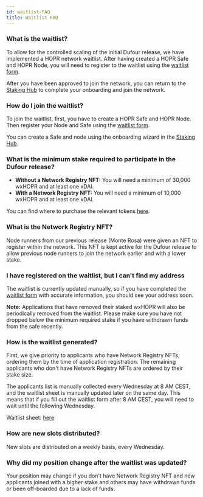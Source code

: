 ```yaml
---
id: waitlist-FAQ
title: Waitlist FAQ
---
```


### What is the waitlist?

To allow for the controlled scaling of the initial Dufour release, we have implemented a HOPR network waitlist. After having created a HOPR Safe and HOPR Node, you will need to register to the waitlist using the [waitlist form](https://cryptpad.fr/form/#/2/form/view/K3KSF-UAM-mLjUCs4w3Cruu4wZeOdwQFLNG1aYqrjbg/). 

After you have been approved to join the network, you can return to the [Staking Hub](https://hub.hoprnet.org/) to complete your onboarding and join the network.

### How do I join the waitlist?

To join the waitlist, first, you have to create a HOPR Safe and HOPR Node. Then register your Node and Safe using the [waitlist form](https://cryptpad.fr/form/#/2/form/view/K3KSF-UAM-mLjUCs4w3Cruu4wZeOdwQFLNG1aYqrjbg/). 

You can create a Safe and node using the onboarding wizard in the [Staking Hub](https://hub.hoprnet.org/).

### What is the minimum stake required to participate in the Dufour release?

- **Without a Network Registry NFT:** You will need a minimum of 30,000 wxHOPR and at least one xDAI.
- **With a Network Registry NFT:** You will need a minimum of 10,000 wxHOPR and at least one xDAI.

You can find where to purchase the relevant tokens [here](../staking/how-to-get-hopr.md).

### What is the Network Registry NFT?

Node runners from our previous release (Monte Rosa) were given an NFT to register within the network. This NFT is kept active for the Dufour release to allow previous node runners to join the network earlier and with a lower stake.

### I have registered on the waitlist, but I can't find my address

The waitlist is currently updated manually, so if you have completed the [waitlist form](https://cryptpad.fr/form/#/2/form/view/K3KSF-UAM-mLjUCs4w3Cruu4wZeOdwQFLNG1aYqrjbg/) with accurate information, you should see your address soon. 

**Note:** Applications that have removed their staked wxHOPR will also be periodically removed from the waitlist. Please make sure you have not dropped below the minimum required stake if you have withdrawn funds from the safe recently.

### How is the waitlist generated?

First, we give priority to applicants who have Network Registry NFTs, ordering them by the time of application registration. The remaining applicants who don't have Network Registry NFTs are ordered by their stake size.

The applicants list is manually collected every Wednesday at 8 AM CEST, and the waitlist sheet is manually updated later on the same day. This means that if you fill out the waitlist form after 8 AM CEST, you will need to wait until the following Wednesday.

Waitlist sheet:  [here](https://cryptpad.fr/form/#/2/form/view/K3KSF-UAM-mLjUCs4w3Cruu4wZeOdwQFLNG1aYqrjbg/)

### How are new slots distributed?

New slots are distributed on a weekly basis, every Wednesday. 

### Why did my position change after the waitlist was updated?

Your position may change if you don't have Network Registry NFT and new applicants joined with a higher stake and others may have withdrawn funds or been off-boarded due to a lack of funds.

